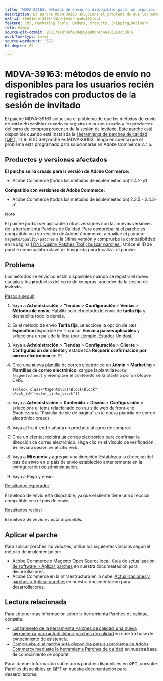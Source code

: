 ```yaml
---
title: "MDVA-39163: Métodos de envío no disponibles para los usuarios recién registrados con productos de la sesión de invitado"
description: El parche MDVA-39163 soluciona el problema de que los métodos de envío no están disponibles cuando se registra un nuevo usuario y los productos del carro de compras proceden de la sesión de invitado. Este parche está disponible cuando está instalada la [Quality Patches Tool (QPT)](/help/announcements/adobe-commerce-announcements/magento-quality-patches-released-new-tool-to-self-serve-quality-patches.md) 1.1.9. El ID del parche es MDVA-39163. Tenga en cuenta que el problema está programado para solucionarse en Adobe Commerce 2.4.5.
exl-id: f8661a4e-5832-41bb-be3d-4ea6c863fdb9
feature: CMS, Marketing Tools, Orders, Products, Shipping/Delivery
role: Admin
source-git-commit: 958179e0f3efe08e65ea8b0c4c4e1015e3c5bb76
workflow-type: tm+mt
source-wordcount: '587'
ht-degree: 0%

---
```


# MDVA-39163: métodos de envío no disponibles para los usuarios recién registrados con productos de la sesión de invitado

El parche MDVA-39163 soluciona el problema de que los métodos de envío no están disponibles cuando se registra un nuevo usuario y los productos del carro de compras proceden de la sesión de invitado. Este parche está disponible cuando está instalada la [Herramienta de parches de calidad (QPT)](/help/announcements/adobe-commerce-announcements/magento-quality-patches-released-new-tool-to-self-serve-quality-patches.md) 1.1.9. El ID del parche es MDVA-39163. Tenga en cuenta que el problema está programado para solucionarse en Adobe Commerce 2.4.5.

## Productos y versiones afectados

**El parche se ha creado para la versión de Adobe Commerce:**

* Adobe Commerce (todos los métodos de implementación) 2.4.2-p1

**Compatible con versiones de Adobe Commerce:**

* Adobe Commerce (todos los métodos de implementación) 2.3.5 - 2.4.3-p1

>[!NOTE]
>
>El parche podría ser aplicable a otras versiones con las nuevas versiones de la herramienta Parches de Calidad. Para comprobar si el parche es compatible con su versión de Adobe Commerce, actualice el paquete `magento/quality-patches` a la última versión y compruebe la compatibilidad en la página [[!DNL Quality Patches Tool]: buscar parches ](https://devdocs.magento.com/quality-patches/tool.html#patch-grid). Utilice el ID de parche como palabra clave de búsqueda para localizar el parche.

## Problema

Los métodos de envío no están disponibles cuando se registra el nuevo usuario y los productos del carro de compras proceden de la sesión de invitado.

<u>Pasos a seguir</u>:

1. Vaya a **Administración** > **Tiendas** > **Configuración** > **Ventas** > **Métodos de envío**. Habilita solo el método de envío de **tarifa fija** y deshabilita todo lo demás.
1. En el método de envío **Tarifa fija**, selecciona la opción de país **Específico** disponible en la opción **Enviar a países aplicables** y selecciona un país de la lista (por ejemplo, Estados Unidos).
1. Vaya a **Administración** > **Tiendas** > **Configuración** > **Cliente** > **Configuración del cliente** y establezca **Requerir confirmación por correo electrónico** en _Sí_.
1. Cree una nueva plantilla de correo electrónico en **Admin** > **Marketing** > **Plantillas de correo electrónico**, cargue la plantilla `Footer (magento/luma)` y reemplace el contenido de la plantilla por un bloque CMS.

   ```CMS
   {{block class="Magento\Cms\Block\Block" block_id="footer_links_block"}}
   ```

1. Vaya a **Administración** > **Contenido** > **Diseño** > **Configuración** y seleccione el tema relacionado con su sitio web de front-end. Establezca la &quot;Plantilla de pie de página&quot; en la nueva plantilla de correo electrónico creada.
1. Vaya al front-end y añada un producto al carro de compras.
1. Cree un cliente; recibirá un correo electrónico para confirmar la dirección de correo electrónico. Haga clic en el vínculo de verificación. Se iniciará sesión en el sitio web.
1. Vaya a **Mi cuenta** y agregue una dirección. Establezca la dirección del país de envío en el país de envío establecido anteriormente en la configuración de administración.
1. Vaya a Pago y envío.

<u>Resultados esperados</u>:

El método de envío está disponible, ya que el cliente tiene una dirección compatible con el país de envío.

<u>Resultados reales</u>:

El método de envío no está disponible.

## Aplicar el parche

Para aplicar parches individuales, utilice los siguientes vínculos según el método de implementación:

* Adobe Commerce o Magento Open Source local: [Guía de actualización de software > Aplicar parches](https://devdocs.magento.com/guides/v2.4/comp-mgr/patching/mqp.html) en nuestra documentación para desarrolladores.
* Adobe Commerce en la infraestructura en la nube: [Actualizaciones y parches > Aplicar parches](https://devdocs.magento.com/cloud/project/project-patch.html) en nuestra documentación para desarrolladores.

## Lectura relacionada

Para obtener más información sobre la herramienta Parches de calidad, consulte:

* [Lanzamiento de la herramienta Parches de calidad: una nueva herramienta para autodistribuir parches de calidad](/help/announcements/adobe-commerce-announcements/magento-quality-patches-released-new-tool-to-self-serve-quality-patches.md) en nuestra base de conocimiento de asistencia.
* [Compruebe si el parche está disponible para su problema de Adobe Commerce mediante la herramienta Parches de calidad](/help/support-tools/patches-available-in-qpt-tool/check-patch-for-magento-issue-with-magento-quality-patches.md) en nuestra base de conocimiento de soporte.

Para obtener información sobre otros parches disponibles en QPT, consulte [Parches disponibles en QPT](https://devdocs.magento.com/quality-patches/tool.html#patch-grid) en nuestra documentación para desarrolladores.
